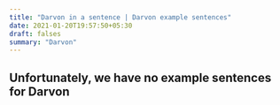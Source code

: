 ```yaml
---
title: "Darvon in a sentence | Darvon example sentences"
date: 2021-01-20T19:57:50+05:30
draft: falses
summary: "Darvon"
---
```

## Unfortunately, we have no example sentences for Darvon                 
